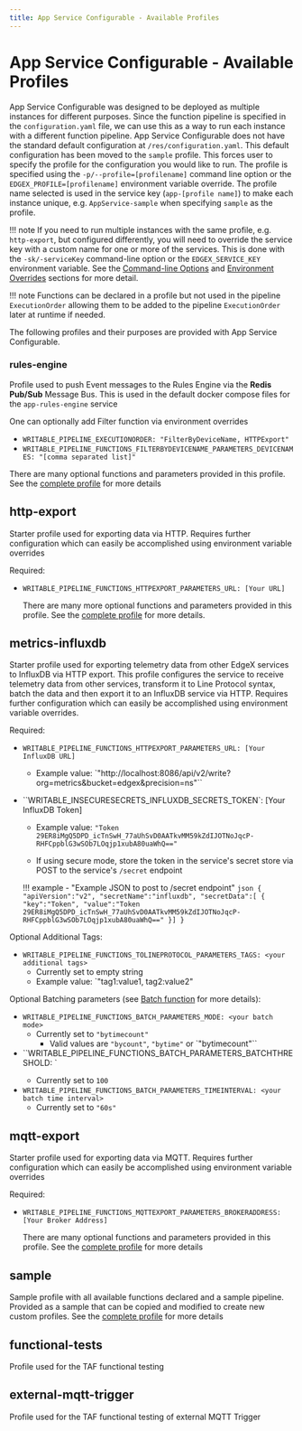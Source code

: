 ```yaml
---
title: App Service Configurable - Available Profiles
---
```


# App Service Configurable - Available Profiles

App Service Configurable was designed to be deployed as multiple instances for different purposes. 
Since the function pipeline is specified in the `configuration.yaml` file, we can use this as a way to run each instance
with a different function pipeline. App Service Configurable does not have the standard default configuration 
at `/res/configuration.yaml`. This default configuration has been moved to the `sample` profile. 
This forces user to specify the profile for the configuration you would like to run. 
The profile is specified using the `-p/--profile=[profilename]` command line option or 
the `EDGEX_PROFILE=[profilename]` environment variable override. 
The profile name selected is used in the service key (`app-[profile name]`) to make each instance unique, 
e.g. `AppService-sample` when specifying `sample` as the profile.

!!! note
    If you need to run multiple instances with the same profile, e.g. `http-export`, but configured differently, you will need to override the service key with a custom name for one or more of the services. This is done with the `-sk/-serviceKey` command-line option or the `EDGEX_SERVICE_KEY` environment variable. See the [Command-line Options](../../../details/CommandLine.md#service-key) and [Environment Overrides](../../../details/EnvironmentVariables.md#edgex_service_key) sections for more detail.

!!! note
    Functions can be declared in a profile but not used in the pipeline `ExecutionOrder`  allowing them to be added to the pipeline `ExecutionOrder` later at runtime if needed.

The following profiles and their purposes are provided with App Service Configurable. 

### rules-engine

Profile used to push Event messages to the Rules Engine via the **Redis Pub/Sub** Message Bus. This is used in the default docker compose files for the `app-rules-engine` service

One can optionally add Filter function via environment overrides

- `WRITABLE_PIPELINE_EXECUTIONORDER: "FilterByDeviceName, HTTPExport"`
- `WRITABLE_PIPELINE_FUNCTIONS_FILTERBYDEVICENAME_PARAMETERS_DEVICENAMES: "[comma separated list]"`

There are many optional functions and parameters provided in this profile. See the [complete profile](https://github.com/edgexfoundry/app-service-configurable/blob/{{edgexversion}}/res/rules-engine/configuration.yaml) for more details

## http-export

Starter profile used for exporting data via HTTP.  Requires further configuration which can easily be accomplished using environment variable overrides

Required:

- `WRITABLE_PIPELINE_FUNCTIONS_HTTPEXPORT_PARAMETERS_URL: [Your URL]`

  There are many more optional functions and parameters provided in this profile. See the [complete profile](https://github.com/edgexfoundry/app-service-configurable/blob/{{edgexversion}}/res/http-export/configuration.yaml) for more details.

## metrics-influxdb

Starter profile used for exporting telemetry data from other EdgeX services to InfluxDB via HTTP export. This profile configures the service to receive telemetry data from other services, transform it to Line Protocol syntax, batch the data and then export it to an InfluxDB service via HTTP. Requires further configuration which can easily be accomplished using environment variable overrides.

Required:

- `WRITABLE_PIPELINE_FUNCTIONS_HTTPEXPORT_PARAMETERS_URL: [Your InfluxDB URL]`

  - Example value: `"http://localhost:8086/api/v2/write?org=metrics&bucket=edgex&precision=ns"``

- ``WRITABLE_INSECURESECRETS_INFLUXDB_SECRETS_TOKEN`: [Your InfluxDB Token]

  - Example value: `"Token 29ER8iMgQ5DPD_icTnSwH_77aUhSvD0AATkvMM59kZdIJOTNoJqcP-RHFCppblG3wSOb7LOqjp1xubA80uaWhQ=="`

  - If using secure mode, store the token in the service's secret store via POST to the service's `/secret` endpoint 


  !!! example - "Example JSON to post to /secret endpoint"
      ```json
      {
          "apiVersion":"v2",
          "secretName":"influxdb",
          "secretData":[
          {
              "key":"Token",
              "value":"Token 29ER8iMgQ5DPD_icTnSwH_77aUhSvD0AATkvMM59kZdIJOTNoJqcP-RHFCppblG3wSOb7LOqjp1xubA80uaWhQ=="
          }]
      }
      ```

Optional Additional Tags:

- `WRITABLE_PIPELINE_FUNCTIONS_TOLINEPROTOCOL_PARAMETERS_TAGS: <your additional tags>`
  - Currently set to empty string
  - Example value: `"tag1:value1, tag2:value2"

Optional Batching parameters (see [Batch function](AvailablePipelineFunctions.md#batch) for more details):

- `WRITABLE_PIPELINE_FUNCTIONS_BATCH_PARAMETERS_MODE: <your batch mode>`
  - Currently set to `"bytimecount"`
    - Valid values are `"bycount"`, `"bytime"` or `"bytimecount"``
- ``WRITABLE_PIPELINE_FUNCTIONS_BATCH_PARAMETERS_BATCHTHRESHOLD: <your batch threshold count>`
  - Currently set to `100`
- `WRITABLE_PIPELINE_FUNCTIONS_BATCH_PARAMETERS_TIMEINTERVAL: <your batch time interval>`
  - Currently set to `"60s"`

## mqtt-export

Starter profile used for exporting data via MQTT. Requires further configuration which can easily be accomplished using environment variable overrides

Required:

- `WRITABLE_PIPELINE_FUNCTIONS_MQTTEXPORT_PARAMETERS_BROKERADDRESS: [Your Broker Address]`


    There are many optional functions and parameters provided in this profile. See the [complete profile](https://github.com/edgexfoundry/app-service-configurable/blob/{{edgexversion}}/res/mqtt-export/configuration.yaml) for more details

## sample

Sample profile with all available functions declared and a sample pipeline. Provided as a sample that can be copied and modified to create new custom profiles. See the [complete profile](https://github.com/edgexfoundry/app-service-configurable/blob/{{edgexversion}}/res/sample/configuration.yaml) for more details

## functional-tests

Profile used for the TAF functional testing  

## external-mqtt-trigger

Profile used for the TAF functional testing  of external MQTT Trigger